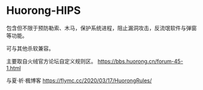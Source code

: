 # Huorong-HIPS

包含但不限于预防勒索、木马，保护系统进程，阻止漏洞攻击，反流氓软件与弹窗等功能。

可与其他杀软兼容。



主要取自火绒官方论坛自定义规则区。
https://bbs.huorong.cn/forum-45-1.html

与夏·祈·楓博客
https://flymc.cc/2020/03/17/HuorongRules/
